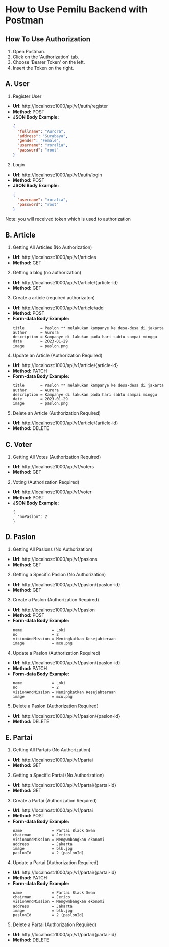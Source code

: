 # How to Use Pemilu Backend with Postman

## How To Use Authorization

1. Open Postman.
2. Click on the 'Authorization' tab.
3. Choose 'Bearer Token' on the left.
4. Insert the Token on the right.

## A. User
1. Register User
- **Url**: http://localhost:1000/api/v1/auth/register
- **Method:** POST
- **JSON Body Example:**
  ```json
  {
    "fullname": "Aurora",
    "address": "Surabaya",
    "gender": "Female",
    "username": "roralia",
    "password": "root"
  }
  ```

2. Login 
- **Url**: http://localhost:1000/api/v1/auth/login
- **Method:** POST
- **JSON Body Example:**
  ```json
  {
    "username": "roralia",
    "password": "root"
  }
  ```
Note: you will received token which is used to authorization

## B. Article 
1. Getting All Articles (No Authorization)
- **Url**: http://localhost:1000/api/v1/articles
- **Method:** GET
2. Getting a blog (no authorization)
- **Url**: http://localhost:1000/api/v1/article/{article-id}
- **Method:** GET
3. Create a article (required authorizaton)
- **Url**: http://localhost:1000/api/v1/article/add
- **Method:** POST
- **Form-data Body Example:**
  ```
  title       = Paslon ** melakukan kampanye ke desa-desa di jakarta
  author      = Aurora
  description = Kampanye di lakukan pada hari sabtu sampai minggu
  date        = 2023-01-29
  image       = paslon.png
  ```
4. Update an Article (Authorization Required)
- **Url**: http://localhost:1000/api/v1/article/{article-id}
- **Method:** PATCH
- **Form-data Body Example:**
  ```
  title       = Paslon ** melakukan kampanye ke desa-desa di jakarta
  author      = Aurora
  description = Kampanye di lakukan pada hari sabtu sampai minggu
  date        = 2023-01-29
  image       = paslon.png
  ```
5. Delete an Article (Authorization Required)
- **Url**: http://localhost:1000/api/v1/article/{article-id}
- **Method:** DELETE

## C. Voter
1. Getting All Votes (Authorization Required)
- **Url**: http://localhost:1000/api/v1/voters
- **Method:** GET
2. Voting (Authorization Required)
- **Url**: http://localhost:1000/api/v1/voter
- **Method:** POST
- **JSON Body Example:**
  ```
  {
    "noPaslon": 2
  }
  ```
## D. Paslon
1. Getting All Paslons (No Authorization)
- **Url**: http://localhost:1000/api/v1/paslons
- **Method:** GET
2. Getting a Specific Paslon (No Authorization)
- **Url**: http://localhost:1000/api/v1/paslon/{paslon-id}
- **Method:** GET
3. Create a Paslon (Authorization Required)
- **Url**: http://localhost:1000/api/v1/paslon
- **Method:** POST
- **Form-data Body Example:**
  ```
  name             = Loki
  no               = 2
  visionAndMission = Meningkatkan Kesejahteraan
  image            = mcu.png
  ```
4. Update a Paslon (Authorization Required)
- **Url**: http://localhost:1000/api/v1/paslon/{paslon-id}
- **Method:** PATCH
- **Form-data Body Example:**
  ```
  name             = Loki
  no               = 2
  visionAndMission = Meningkatkan Kesejahteraan
  image            = mcu.png
  ```
5. Delete a Paslon (Authorization Required)
- **Url**: http://localhost:1000/api/v1/paslon/{paslon-id}
- **Method:** DELETE

## E. Partai
1. Getting All Partais (No Authorization)
- **Url**: http://localhost:1000/api/v1/partai
- **Method:** GET
2. Getting a Specific Partai (No Authorization)
- **Url**: http://localhost:1000/api/v1/partai/{partai-id}
- **Method:** GET
3. Create a Partai (Authorization Required)
- **Url**: http://localhost:1000/api/v1/partai
- **Method:** POST
- **Form-data Body Example:**
  ```
  name             = Partai Black Swan
  chairman         = Jerico
  visionAndMission = Mengwmbangkan ekonomi 
  address          = Jakarta
  image            = blk.jpg
  paslonId         = 2 (paslonId)
  ```
4. Update a Partai (Authorization Required)
- **Url**: http://localhost:1000/api/v1/partai/{partai-id}
- **Method:** PATCH
- **Form-data Body Example:**
  ```
  name             = Partai Black Swan
  chairman         = Jerico
  visionAndMission = Mengwmbangkan ekonomi 
  address          = Jakarta
  image            = blk.jpg
  paslonId         = 2 (paslonId)
  ```
5. Delete a Partai (Authorization Required)
- **Url**: http://localhost:1000/api/v1/partai/{partai-id}
- **Method:** DELETE
